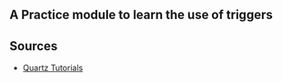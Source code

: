 ## A Practice module to learn the use of triggers


## Sources
- [Quartz Tutorials](http://www.quartz-scheduler.org/documentation/quartz-2.3.0/tutorials/)
